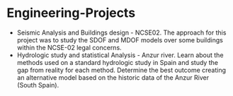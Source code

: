 # Engineering-Projects

+ Seismic Analysis and Buildings design - NCSE02. The approach for this project was to study the SDOF and MDOF models over some buildings within the NCSE-02 legal concerns.
+ Hydrologic study and statistical Analysis - Anzur river. Learn about the methods used on a standard hydrologic study in Spain and study the gap from reality for each method. Determine the best outcome creating an alternative model based on the historic data of the Anzur River (South Spain).
